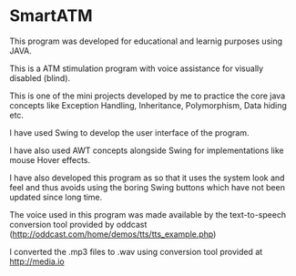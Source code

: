 # SmartATM
This program was developed for educational and learnig purposes using JAVA.

This is a ATM stimulation program with voice assistance for visually disabled (blind).  

This is one of the mini projects developed by me to practice the core java concepts like Exception Handling, Inheritance, 
Polymorphism, Data hiding etc.

I have used Swing to develop the user interface of the program.

I have also used AWT concepts alongside Swing for implementations like mouse Hover effects.

I have also developed this program as so that it uses the system look and feel and thus avoids using the boring Swing buttons 
which have not been updated since long time.

The voice used in this program was made available by the text-to-speech conversion tool provided by oddcast 
(http://oddcast.com/home/demos/tts/tts_example.php)

I converted the .mp3 files to .wav using conversion tool provided at http://media.io
